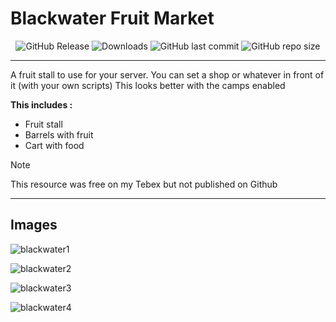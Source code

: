 # Blackwater Fruit Market
<p align="center">
  <img alt="GitHub Release" src="https://img.shields.io/github/v/release/JustRoys/JR-BlackWaterFruitMarket">
  <img alt="Downloads" src="https://img.shields.io/github/downloads/JustRoys/JR-BlackwaterFruitMarket/total">
  <img alt="GitHub last commit" src="https://img.shields.io/github/last-commit/JustRoys/JR-BlackwaterFruitMarket">
  <img alt="GitHub repo size" src="https://img.shields.io/github/repo-size/JustRoys/JR-BlackwaterFruitMarket">
</p>

---

A fruit stall to use for your server.
You can set a shop or whatever in front of it (with your own scripts)
This looks better with the camps enabled

**This includes :**
- Fruit stall
- Barrels with fruit
- Cart with food

> [!NOTE]
> This resource was free on my Tebex but not published on Github
---
## Images
![blackwater1](https://github.com/user-attachments/assets/0f9281dc-2d48-4f6a-ad1e-af0e69f805ac)

![blackwater2](https://github.com/user-attachments/assets/095cee77-2359-4de6-8d18-f321dc294d81)

![blackwater3](https://github.com/user-attachments/assets/9b167993-b3f9-417d-a922-31c6bf5f1c43)

![blackwater4](https://github.com/user-attachments/assets/f053fd89-9d93-4085-85b1-396be34c4cf5)
